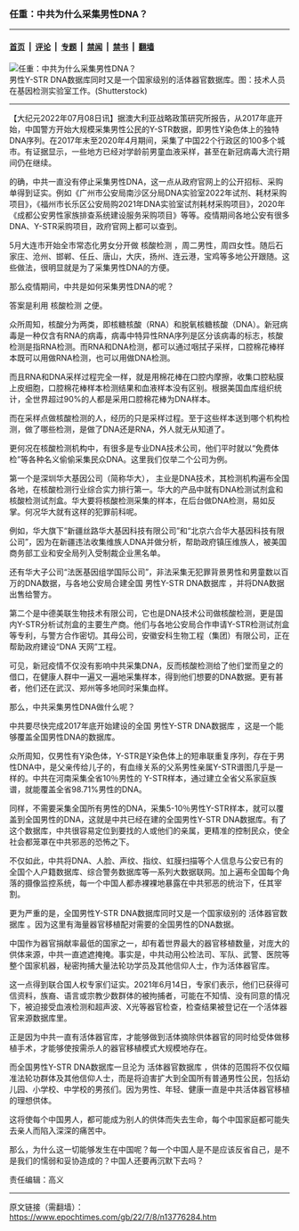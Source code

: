### 任重：中共为什么采集男性DNA？

---

#### [首页](../../../..?n13776284) &nbsp;|&nbsp; [评论](../../../../../epoch-comment?n13776284) &nbsp;|&nbsp; [专题](../../../../../epoch-special?n13776284) &nbsp;|&nbsp; [禁闻](../../../../../epoch-news?n13776284) &nbsp;|&nbsp; [禁书](../../../../../books?n13776284) &nbsp;|&nbsp; [翻墙](https://github.com/gfw-breaker/nogfw/blob/master/README.md?n13776284)


<div><img alt="任重：中共为什么采集男性DNA？" class="attachment-djy_600_400 size-djy_600_400 wp-post-image" src="https://i.epochtimes.com/assets/uploads/2022/07/id13776288-shutterstock_1682324479.jpeg"/>
<div class="caption">
 男性Y-STR DNA数据库同时又是一个国家级别的活体器官数据库。图：技术人员在基因检测实验室工作。(Shutterstock)
</div></div><hr/><div class="post_content" id="artbody" itemprop="articleBody">
 <!-- article content begin -->
 <p>
  【大纪元2022年07月08日讯】据澳大利亚战略政策研究所报告，从2017年底开始，中国警方开始大规模采集男性公民的Y-STR数据，即男性Y染色体上的独特DNA序列。在2017年末至2020年4月期间，采集了中国22个行政区的100多个城市。有证据显示，一些地方已经对学龄前男童血液采样，甚至在新冠病毒大流行期间仍在继续。
 </p>
 <p>
  的确，中共一直没有停止采集男性DNA，这一点从政府官网上的公开招标、采购单得到证实。例如《广州市公安局南沙区分局DNA实验室2022年试剂、耗材采购项目》，《福州市长乐区公安局购2021年DNA实验室试剂耗材采购项目》，2020年《成都公安男性家族排查系统建设服务采购项目》等等。疫情期间各地公安有很多DNA、Y-STR采购项目，政府官网上都可以查到。
 </p>
 <p>
  5月大连市开始全市常态化男女分开做
  <ok href="https://www.epochtimes.com/gb/tag/%E6%A0%B8%E9%85%B8%E6%A3%80%E6%B5%8B.html">
   核酸检测
  </ok>
  ，周二男性，周四女性。随后石家庄、沧州、邯郸、任丘、唐山，大庆，扬州、连云港，宝鸡等多地公开跟随。这些做法，很明显就是为了采集男性DNA的方便。
 </p>
 <p>
  那么疫情期间，中共是如何采集男性DNA的呢？
 </p>
 <p>
  答案是利用
  <ok href="https://www.epochtimes.com/gb/tag/%E6%A0%B8%E9%85%B8%E6%A3%80%E6%B5%8B.html">
   核酸检测
  </ok>
  之便。
 </p>
 <p>
  众所周知，核酸分为两类，即核糖核酸（RNA）和脱氧核糖核酸（DNA）。新冠病毒是一种仅含有RNA的病毒，病毒中特异性RNA序列是区分该病毒的标志，核酸检测是指RNA检测。而RNA和DNA检测，都可以通过咽拭子采样，口腔棉花棒样本既可以用做RNA检测，也可以用做DNA检测。
 </p>
 <p>
  而且RNA和DNA采样过程完全一样，就是用棉花棒在口腔内摩擦，收集口腔粘膜上皮细胞，口腔棉花棒样本检测结果和血液样本没有区别。根据美国血库组织统计，全世界超过90%的人都是采用口腔棉花棒为DNA样本。
 </p>
 <p>
  而在采样点做核酸检测的人，经历的只是采样过程。至于这些样本送到哪个机构检测，做了哪些检测，是做了DNA还是RNA，外人就无从知道了。
 </p>
 <p>
  更何况在核酸检测机构中，有很多是专业DNA技术公司，他们平时就以“免费体检”等各种名义偷偷采集民众DNA。这里我们仅举二个公司为例。
 </p>
 <p>
  第一个是深圳华大基因公司（简称华大）， 主业是DNA技术，其检测机构遍布全国各地，在核酸检测行业综合实力排行第一。华大的产品中就有DNA检测试剂盒和核酸检测试剂盒。华大要将核酸检测采集的样本，在后台做DNA检测，易如反掌。何况华大就有这样的犯罪前科呢。
 </p>
 <p>
  例如，华大旗下“新疆丝路华大基因科技有限公司”和“北京六合华大基因科技有限公司”，因为在新疆违法收集维族人DNA并做分析，帮助政府镇压维族人，被美国商务部工业和安全局列入受制裁企业黑名单。
 </p>
 <p>
  还有华大子公司“法医基因组学国际公司”，非法采集无犯罪背景男性和男童数以百万的DNA数据，与各地公安局合建全国
  <ok href="https://www.epochtimes.com/gb/tag/%E7%94%B7%E6%80%A7y-str-dna%E6%95%B0%E6%8D%AE%E5%BA%93.html">
   男性Y-STR DNA数据库
  </ok>
  ，并将DNA数据出售给警方。
 </p>
 <p>
  第二个是中德美联生物技术有限公司，它也是DNA技术公司做核酸检测，更是国内Y-STR分析试剂盒的主要生产商。他们与各地公安局合作申请Y-STR检测试剂盒等专利，与警方合作密切。其母公司，安徽安科生物工程（集团）有限公司，正在帮助政府建设“DNA 天网”工程。
 </p>
 <p>
  可见，新冠疫情不仅没有影响中共采集DNA，反而核酸检测给了他们堂而皇之的借口，在健康人群中一遍又一遍地采集样本，得到他们想要的DNA数据。更有甚者，他们还在武汉、郑州等多地同时采集血样。
 </p>
 <p>
  那么，中共采集男性DNA做什么呢？
 </p>
 <p>
  中共要尽快完成2017年底开始建设的全国
  <ok href="https://www.epochtimes.com/gb/tag/%E7%94%B7%E6%80%A7y-str-dna%E6%95%B0%E6%8D%AE%E5%BA%93.html">
   男性Y-STR DNA数据库
  </ok>
  ，这是一个能够覆盖全国男性DNA的数据库。
 </p>
 <p>
  众所周知，仅男性有Y染色体，Y-STR是Y染色体上的短串联重复序列，存在于男性DNA中，是父亲传给儿子的，有血缘关系的父系男性亲属Y-STR谱图几乎是一样的。中共在河南采集全省10％男性的 Y-STR样本，通过建立全省父系家庭族谱，就能覆盖全省98.71%男性的DNA。
 </p>
 <p>
  同样，不需要采集全国所有男性的DNA，采集5-10％男性Y-STR样本，就可以覆盖到全国男性的DNA，这就是中共已经在建的全国男性Y-STR DNA数据库。有了这个数据库，中共很容易定位到要找的人或他们的亲属，更精准的控制民众，使全社会都笼罩在中共邪恶的恐怖之下。
 </p>
 <p>
  不仅如此，中共将DNA、人脸、声纹、指纹、虹膜扫描等个人信息与公安已有的全国个人户籍数据库、综合警务数据库等一系列大数据联网。加上遍布全国每个角落的摄像监控系统，每一个中国人都赤裸裸地暴露在中共邪恶的统治下，任其宰割。
 </p>
 <p>
  更为严重的是，全国男性Y-STR DNA数据库同时又是一个国家级别的
  <ok href="https://www.epochtimes.com/gb/tag/%E6%B4%BB%E4%BD%93%E5%99%A8%E5%AE%98%E6%95%B0%E6%8D%AE%E5%BA%93.html">
   活体器官数据库
  </ok>
  。因为这里有海量器官移植配对需要的全国男性的DNA数据。
 </p>
 <p>
  中国作为器官捐献率最低的国家之一，却有着世界最大的器官移植数量，对庞大的供体来源，中共一直遮遮掩掩。事实是，中共动用公检法司、军队、武警、医院等整个国家机器，秘密拘捕大量法轮功学员及其他信仰人士，作为活体器官库。
 </p>
 <p>
  这一点得到联合国人权专家们证实。2021年6月14日，专家们表示，他们已获得可信资料，族裔、语言或宗教少数群体的被拘捕者，可能在不知情、没有同意的情况下，被迫接受血液检测和超声波、X光等器官检查，检查结果被登记在一个活体器官来源数据库里。
 </p>
 <p>
  正是因为中共一直有活体器官库，才能够做到活体摘除供体器官的同时给受体做移植手术，才能够使按需杀人的器官移植模式大规模地存在。
 </p>
 <p>
  而全国男性Y-STR DNA数据库一旦沦为
  <ok href="https://www.epochtimes.com/gb/tag/%E6%B4%BB%E4%BD%93%E5%99%A8%E5%AE%98%E6%95%B0%E6%8D%AE%E5%BA%93.html">
   活体器官数据库
  </ok>
  ，供体的范围将不仅仅瞄准法轮功群体及其他信仰人士，而是将迫害扩大到全国所有普通男性公民，包括幼儿园、小学校、中学校的男孩们。因为男性、年轻、健康一直是中共活体器官移植的理想供体。
 </p>
 <p>
  这将使每个中国男人，都可能成为别人的供体而失去生命，每个中国家庭都可能失去亲人而陷入深深的痛苦中。
 </p>
 <p>
  那么，为什么这一切能够发生在中国呢？每一个中国人是不是应该反省自己，是不是我们的懦弱和妥协造成的？中国人还要再沉默下去吗？
 </p>
 <p>
  责任编辑：高义
 </p>
 <!-- article content end -->
 <div id="below_article_ad">
 </div>
</div>


---

原文链接（需翻墙）：https://www.epochtimes.com/gb/22/7/8/n13776284.htm